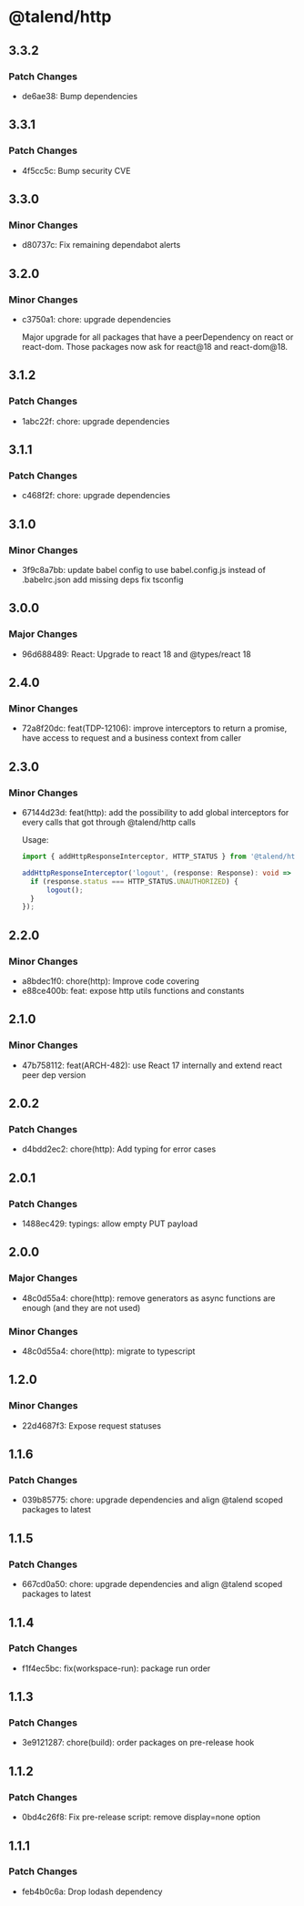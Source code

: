 # @talend/http

## 3.3.2

### Patch Changes

- de6ae38: Bump dependencies

## 3.3.1

### Patch Changes

- 4f5cc5c: Bump security CVE

## 3.3.0

### Minor Changes

- d80737c: Fix remaining dependabot alerts

## 3.2.0

### Minor Changes

- c3750a1: chore: upgrade dependencies

  Major upgrade for all packages that have a peerDependency on react or react-dom. Those packages now ask for react@18 and react-dom@18.

## 3.1.2

### Patch Changes

- 1abc22f: chore: upgrade dependencies

## 3.1.1

### Patch Changes

- c468f2f: chore: upgrade dependencies

## 3.1.0

### Minor Changes

- 3f9c8a7bb: update babel config to use babel.config.js instead of .babelrc.json
  add missing deps
  fix tsconfig

## 3.0.0

### Major Changes

- 96d688489: React: Upgrade to react 18 and @types/react 18

## 2.4.0

### Minor Changes

- 72a8f20dc: feat(TDP-12106): improve interceptors to return a promise, have access to request and a business context from caller

## 2.3.0

### Minor Changes

- 67144d23d: feat(http): add the possibility to add global interceptors for every calls that got through @talend/http calls

  Usage:

  ```typescript
  import { addHttpResponseInterceptor, HTTP_STATUS } from '@talend/http';

  addHttpResponseInterceptor('logout', (response: Response): void => {
  	if (response.status === HTTP_STATUS.UNAUTHORIZED) {
  		logout();
  	}
  });
  ```

## 2.2.0

### Minor Changes

- a8bdec1f0: chore(http): Improve code covering
- e88ce400b: feat: expose http utils functions and constants

## 2.1.0

### Minor Changes

- 47b758112: feat(ARCH-482): use React 17 internally and extend react peer dep version

## 2.0.2

### Patch Changes

- d4bdd2ec2: chore(http): Add typing for error cases

## 2.0.1

### Patch Changes

- 1488ec429: typings: allow empty PUT payload

## 2.0.0

### Major Changes

- 48c0d55a4: chore(http): remove generators as async functions are enough (and they are not used)

### Minor Changes

- 48c0d55a4: chore(http): migrate to typescript

## 1.2.0

### Minor Changes

- 22d4687f3: Expose request statuses

## 1.1.6

### Patch Changes

- 039b85775: chore: upgrade dependencies and align @talend scoped packages to latest

## 1.1.5

### Patch Changes

- 667cd0a50: chore: upgrade dependencies and align @talend scoped packages to latest

## 1.1.4

### Patch Changes

- f1f4ec5bc: fix(workspace-run): package run order

## 1.1.3

### Patch Changes

- 3e9121287: chore(build): order packages on pre-release hook

## 1.1.2

### Patch Changes

- 0bd4c26f8: Fix pre-release script: remove display=none option

## 1.1.1

### Patch Changes

- feb4b0c6a: Drop lodash dependency
